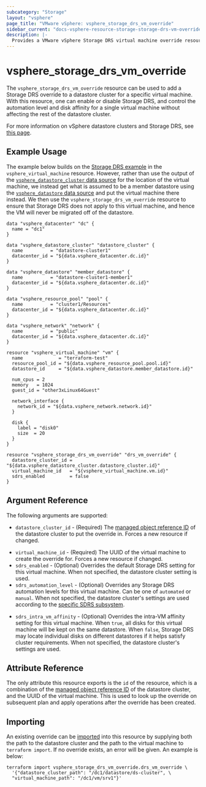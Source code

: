 ```yaml
---
subcategory: "Storage"
layout: "vsphere"
page_title: "VMware vSphere: vsphere_storage_drs_vm_override"
sidebar_current: "docs-vsphere-resource-storage-storage-drs-vm-override"
description: |-
  Provides a VMware vSphere Storage DRS virtual machine override resource. This can be used to override Storage DRS settings in a datastore cluster.
---
```


# vsphere\_storage\_drs\_vm\_override

The `vsphere_storage_drs_vm_override` resource can be used to add a Storage DRS
override to a datastore cluster for a specific virtual machine. With this
resource, one can enable or disable Storage DRS, and control the automation
level and disk affinity for a single virtual machine without affecting the rest
of the datastore cluster.

For more information on vSphere datastore clusters and Storage DRS, see [this
page][ref-vsphere-datastore-clusters].

[ref-vsphere-datastore-clusters]: https://docs.vmware.com/en/VMware-vSphere/6.5/com.vmware.vsphere.resmgmt.doc/GUID-598DF695-107E-406B-9C95-0AF961FC227A.html

## Example Usage

The example below builds on the [Storage DRS
example][tf-vsphere-vm-storage-drs-example] in the `vsphere_virtual_machine`
resource. However, rather than use the output of the
[`vsphere_datastore_cluster` data
source][tf-vsphere-datastore-cluster-data-source] for the location of the
virtual machine, we instead get what is assumed to be a member datastore using
the [`vsphere_datastore` data source][tf-vsphere-datastore-data-source] and put
the virtual machine there instead. We then use the
`vsphere_storage_drs_vm_override` resource to ensure that Storage DRS does not
apply to this virtual machine, and hence the VM will never be migrated off of
the datastore.

[tf-vsphere-vm-storage-drs-example]: /docs/providers/vsphere/r/virtual_machine.html#using-storage-drs
[tf-vsphere-datastore-cluster-data-source]: /docs/providers/vsphere/d/datastore_cluster.html
[tf-vsphere-datastore-data-source]: /docs/providers/vsphere/d/datastore.html

```hcl
data "vsphere_datacenter" "dc" {
  name = "dc1"
}

data "vsphere_datastore_cluster" "datastore_cluster" {
  name          = "datastore-cluster1"
  datacenter_id = "${data.vsphere_datacenter.dc.id}"
}

data "vsphere_datastore" "member_datastore" {
  name          = "datastore-cluster1-member1"
  datacenter_id = "${data.vsphere_datacenter.dc.id}"
}

data "vsphere_resource_pool" "pool" {
  name          = "cluster1/Resources"
  datacenter_id = "${data.vsphere_datacenter.dc.id}"
}

data "vsphere_network" "network" {
  name          = "public"
  datacenter_id = "${data.vsphere_datacenter.dc.id}"
}

resource "vsphere_virtual_machine" "vm" {
  name             = "terraform-test"
  resource_pool_id = "${data.vsphere_resource_pool.pool.id}"
  datastore_id     = "${data.vsphere_datastore.member_datastore.id}"

  num_cpus = 2
  memory   = 1024
  guest_id = "other3xLinux64Guest"

  network_interface {
    network_id = "${data.vsphere_network.network.id}"
  }

  disk {
    label = "disk0"
    size  = 20
  }
}

resource "vsphere_storage_drs_vm_override" "drs_vm_override" {
  datastore_cluster_id = "${data.vsphere_datastore_cluster.datastore_cluster.id}"
  virtual_machine_id   = "${vsphere_virtual_machine.vm.id}"
  sdrs_enabled         = false
}
```

## Argument Reference

The following arguments are supported:

* `datastore_cluster_id` - (Required) The [managed object reference
  ID][docs-about-morefs] of the datastore cluster to put the override in.
  Forces a new resource if changed.

[docs-about-morefs]: /docs/providers/vsphere/index.html#use-of-managed-object-references-by-the-vsphere-provider

* `virtual_machine_id` - (Required) The UUID of the virtual machine to create
  the override for.  Forces a new resource if changed.
* `sdrs_enabled` - (Optional) Overrides the default Storage DRS setting for
  this virtual machine. When not specified, the datastore cluster setting is
  used.
* `sdrs_automation_level` - (Optional) Overrides any Storage DRS automation
  levels for this virtual machine. Can be one of `automated` or `manual`. When
  not specified, the datastore cluster's settings are used according to the
  [specific SDRS subsystem][tf-vsphere-datastore-cluster-sdrs-levels].

[tf-vsphere-datastore-cluster-sdrs-levels]: /docs/providers/vsphere/r/datastore_cluster.html#storage-drs-automation-options

* `sdrs_intra_vm_affinity` - (Optional) Overrides the intra-VM affinity setting
  for this virtual machine. When `true`, all disks for this virtual machine
  will be kept on the same datastore. When `false`, Storage DRS may locate
  individual disks on different datastores if it helps satisfy cluster
  requirements. When not specified, the datastore cluster's settings are used.

## Attribute Reference

The only attribute this resource exports is the `id` of the resource, which is
a combination of the [managed object reference ID][docs-about-morefs] of the
datastore cluster, and the UUID of the virtual machine. This is used to look up
the override on subsequent plan and apply operations after the override has
been created.

## Importing

An existing override can be [imported][docs-import] into this resource by
supplying both the path to the datastore cluster and the path to the virtual
machine to `terraform import`. If no override exists, an error will be given.
An example is below:

[docs-import]: https://www.terraform.io/docs/import/index.html

```
terraform import vsphere_storage_drs_vm_override.drs_vm_override \
  '{"datastore_cluster_path": "/dc1/datastore/ds-cluster", \
  "virtual_machine_path": "/dc1/vm/srv1"}'
```
